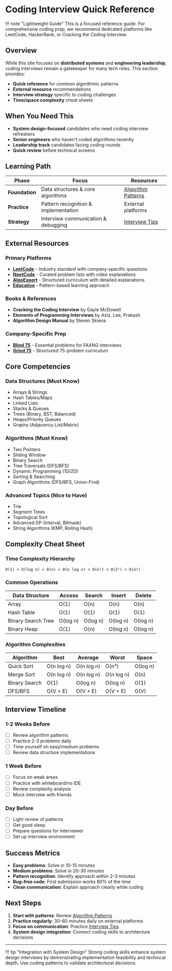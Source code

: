 # Coding Interview Quick Reference

!!! note "Lightweight Guide"
    This is a focused reference guide. For comprehensive coding prep, we recommend dedicated platforms like LeetCode, HackerRank, or Cracking the Coding Interview.

## Overview

While this site focuses on **distributed systems** and **engineering leadership**, coding interviews remain a gatekeeper for many tech roles. This section provides:

- **Quick reference** for common algorithmic patterns
- **External resource** recommendations
- **Interview strategy** specific to coding challenges
- **Time/space complexity** cheat sheets

## When You Need This

- **System design-focused** candidates who need coding interview refreshers
- **Senior engineers** who haven't coded algorithms recently
- **Leadership track** candidates facing coding rounds
- **Quick review** before technical screens

## Learning Path

| Phase | Focus | Resources |
|-------|-------|-----------|
| **Foundation** | Data structures & core algorithms | [Algorithm Patterns](/interview-prep/coding-interviews/algorithm-patterns/) |
| **Practice** | Pattern recognition & implementation | External platforms |
| **Strategy** | Interview communication & debugging | [Interview Tips](/interview-prep/coding-interviews/interview-tips/) |

## External Resources

### Primary Platforms
- **[LeetCode](https://leetcode.com/)** - Industry standard with company-specific questions
- **[NeetCode](https://neetcode.io/)** - Curated problem lists with video explanations
- **[AlgoExpert](https://www.algoexpert.io/)** - Structured curriculum with detailed explanations
- **[Educative](https://www.educative.io/courses/grokking-the-coding-interview)** - Pattern-based learning approach

### Books & References
- **Cracking the Coding Interview** by Gayle McDowell
- **Elements of Programming Interviews** by Aziz, Lee, Prakash
- **Algorithm Design Manual** by Steven Skiena

### Company-Specific Prep
- **[Blind 75](https://www.teamblind.com/post/New-Year-Gift---Curated-List-of-Top-75-LeetCode-Questions-to-Save-Your-Time-wR0fSmqQ)** - Essential problems for FAANG interviews
- **[Grind 75](https://www.techinterviewhandbook.org/grind75)** - Structured 75-problem curriculum

## Core Competencies

### Data Structures (Must Know)
- Arrays & Strings
- Hash Tables/Maps
- Linked Lists
- Stacks & Queues
- Trees (Binary, BST, Balanced)
- Heaps/Priority Queues
- Graphs (Adjacency List/Matrix)

### Algorithms (Must Know)
- Two Pointers
- Sliding Window
- Binary Search
- Tree Traversals (DFS/BFS)
- Dynamic Programming (1D/2D)
- Sorting & Searching
- Graph Algorithms (DFS/BFS, Union-Find)

### Advanced Topics (Nice to Have)
- Trie
- Segment Trees
- Topological Sort
- Advanced DP (Interval, Bitmask)
- String Algorithms (KMP, Rolling Hash)

## Complexity Cheat Sheet

### Time Complexity Hierarchy
```
O(1) < O(log n) < O(n) < O(n log n) < O(n²) < O(2ⁿ) < O(n!)
```

### Common Operations
| Data Structure | Access | Search | Insert | Delete |
|----------------|--------|--------|--------|--------|
| Array | O(1) | O(n) | O(n) | O(n) |
| Hash Table | O(1) | O(1) | O(1) | O(1) |
| Binary Search Tree | O(log n) | O(log n) | O(log n) | O(log n) |
| Binary Heap | O(1) | O(n) | O(log n) | O(log n) |

### Algorithm Complexities
| Algorithm | Best | Average | Worst | Space |
|-----------|------|---------|-------|-------|
| Quick Sort | O(n log n) | O(n log n) | O(n²) | O(log n) |
| Merge Sort | O(n log n) | O(n log n) | O(n log n) | O(n) |
| Binary Search | O(1) | O(log n) | O(log n) | O(1) |
| DFS/BFS | O(V + E) | O(V + E) | O(V + E) | O(V) |

## Interview Timeline

### 1-2 Weeks Before
- [ ] Review algorithm patterns
- [ ] Practice 2-3 problems daily
- [ ] Time yourself on easy/medium problems
- [ ] Review data structure implementations

### 1 Week Before
- [ ] Focus on weak areas
- [ ] Practice with whiteboard/no IDE
- [ ] Review complexity analysis
- [ ] Mock interview with friends

### Day Before
- [ ] Light review of patterns
- [ ] Get good sleep
- [ ] Prepare questions for interviewer
- [ ] Set up interview environment

## Success Metrics

- **Easy problems**: Solve in 10-15 minutes
- **Medium problems**: Solve in 20-30 minutes  
- **Pattern recognition**: Identify approach within 2-3 minutes
- **Bug-free code**: First submission works 80% of the time
- **Clean communication**: Explain approach clearly while coding

## Next Steps

1. **Start with patterns**: Review [Algorithm Patterns](/interview-prep/coding-interviews/algorithm-patterns/)
2. **Practice regularly**: 30-60 minutes daily on external platforms
3. **Focus on communication**: Practice [Interview Tips](/interview-prep/coding-interviews/interview-tips/)
4. **System design integration**: Connect coding skills to architecture decisions

---

!!! tip "Integration with System Design"
    Strong coding skills enhance system design interviews by demonstrating implementation feasibility and technical depth. Use coding patterns to validate architectural decisions.